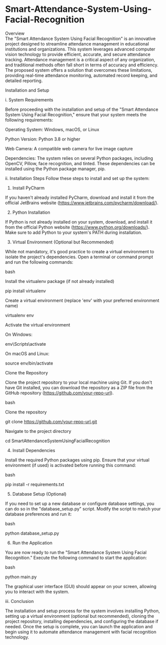# Smart-Attendance-System-Using-Facial-Recognition
 Overview  
The "Smart Attendance System Using Facial Recognition" is an innovative project designed to streamline attendance management in educational institutions and organizations. This system leverages advanced computer vision technology to provide efficient, accurate, and secure attendance tracking. Attendance management is a critical aspect of any organization, and traditional methods often fall short in terms of accuracy and efficiency. The proposed system offers a solution that overcomes these limitations, providing real-time attendance monitoring, automated record keeping, and detailed reporting. 

Installation and Setup 

i.	System Requirements 

Before proceeding with the installation and setup of the "Smart Attendance System Using Facial Recognition," ensure that your system meets the following requirements: 

Operating System: Windows, macOS, or Linux 

Python Version: Python 3.8 or higher 

Web Camera: A compatible web camera for live image capture 

Dependencies: The system relies on several Python packages, including OpenCV, Pillow, face recognition, and tinted. These dependencies can be installed using the Python package manager, pip.   

ii.	Installation Steps 
Follow these steps to install and set up the system: 

1.	Install PyCharm 

If you haven't already installed PyCharm, download and install it from the official JetBrains website (https://www.jetbrains.com/pycharm/download/). 

2.	Python Installation 

If Python is not already installed on your system, download, and install it from the official Python website (https://www.python.org/downloads/). Make sure to add Python to your system's PATH during installation. 

3.	Virtual Environment (Optional but Recommended) 

While not mandatory, it's good practice to create a virtual environment to isolate the project's dependencies. Open a terminal or command prompt and run the following commands: 

bash 

Install the virtualenv package (if not already installed) 

pip install virtualenv 

Create a virtual environment (replace 'env' with your preferred environment name) 

virtualenv env 

Activate the virtual environment 

On Windows: 

env\Scripts\activate 

On macOS and Linux: 

source env/bin/activate 

Clone the Repository 

Clone the project repository to your local machine using Git. If you don't have Git installed, you can download the repository as a ZIP file from the GitHub repository (https://github.com/your-repo-url). 

bash 

Clone the repository 

git clone https://github.com/your-repo-url.git 

Navigate to the project directory 

cd SmartAttendanceSystemUsingFacialRecognition 

4.	Install Dependencies 

Install the required Python packages using pip. Ensure that your virtual environment (if used) is activated before running this command: 

bash 

pip install -r requirements.txt 

5.	Database Setup (Optional) 

If you need to set up a new database or configure database settings, you can do so in the "database_setup.py" script. Modify the script to match your database preferences and run it: 

bash 

python database_setup.py 

6.	Run the Application 

You are now ready to run the "Smart Attendance System Using Facial Recognition." Execute the following command to start the application: 


bash 

python main.py 

The graphical user interface (GUI) should appear on your screen, allowing you to interact with the system. 

iii.	Conclusion 

The installation and setup process for the system involves installing Python, setting up a virtual environment (optional but recommended), cloning the project repository, installing dependencies, and configuring the database if needed. Once the setup is complete, you can launch the application and begin using it to automate attendance management with facial recognition technology. 
 
 

